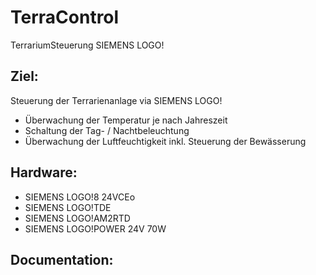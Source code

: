 # TerraControl
TerrariumSteuerung SIEMENS LOGO!


## Ziel:
Steuerung der Terrarienanlage via SIEMENS LOGO!  
* Überwachung der Temperatur je nach Jahreszeit
* Schaltung der Tag- / Nachtbeleuchtung
* Überwachung der Luftfeuchtigkeit inkl. Steuerung der Bewässerung

## Hardware:
* SIEMENS LOGO!8 24VCEo 
* SIEMENS LOGO!TDE
* SIEMENS LOGO!AM2RTD
* SIEMENS LOGO!POWER 24V 70W

## Documentation:
